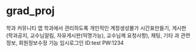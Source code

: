 # grad_proj
학과 커뮤니티 앱
학과에서 관리하도록 개인적인 계정생성불가
시간표만들기, 게시판(학과공지, 교수님알림, 자유게시판(익명가능), 교수님께 요청사항), 채팅, 기타 과 관련 정보, 회원정보수정 기능
임시로그인 ID:test PW:1234
